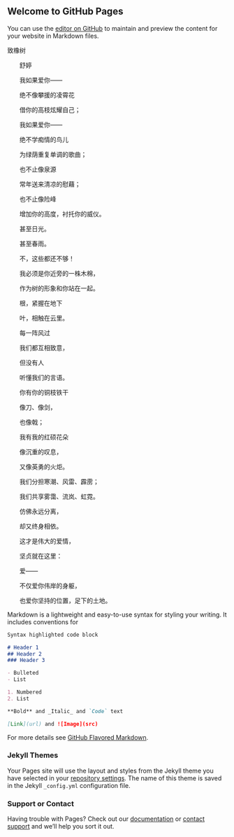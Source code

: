 ## Welcome to GitHub Pages

You can use the [editor on GitHub](https://github.com/baoandyuan/ljb/edit/master/index.md) to maintain and preview the content for your website in Markdown files.

致橡树

　　舒婷

　　我如果爱你——

　　绝不像攀援的凌霄花

　　借你的高枝炫耀自己；

　　我如果爱你——

　　绝不学痴情的鸟儿

　　为绿荫重复单调的歌曲；

　　也不止像泉源

　　常年送来清凉的慰藉；

　　也不止像险峰

　　增加你的高度，衬托你的威仪。

　　甚至日光。

　　甚至春雨。

　　不，这些都还不够！

　　我必须是你近旁的一株木棉，

　　作为树的形象和你站在一起。

　　根，紧握在地下

　　叶，相触在云里。

　　每一阵风过

　　我们都互相致意，

　　但没有人

　　听懂我们的言语。

　　你有你的铜枝铁干

　　像刀、像剑，

　　也像戟；

　　我有我的红硕花朵

　　像沉重的叹息，

　　又像英勇的火炬。

　　我们分担寒潮、风雷、霹雳；

　　我们共享雾霭、流岚、虹霓。

　　仿佛永远分离，

　　却又终身相依。

　　这才是伟大的爱情，

　　坚贞就在这里：

　　爱——

　　不仅爱你伟岸的身躯，

　　也爱你坚持的位置，足下的土地。




Markdown is a lightweight and easy-to-use syntax for styling your writing. It includes conventions for

```markdown
Syntax highlighted code block

# Header 1
## Header 2
### Header 3

- Bulleted
- List

1. Numbered
2. List

**Bold** and _Italic_ and `Code` text

[Link](url) and ![Image](src)
```

For more details see [GitHub Flavored Markdown](https://guides.github.com/features/mastering-markdown/).

### Jekyll Themes

Your Pages site will use the layout and styles from the Jekyll theme you have selected in your [repository settings](https://github.com/baoandyuan/ljb/settings). The name of this theme is saved in the Jekyll `_config.yml` configuration file.

### Support or Contact

Having trouble with Pages? Check out our [documentation](https://help.github.com/categories/github-pages-basics/) or [contact support](https://github.com/contact) and we’ll help you sort it out.
